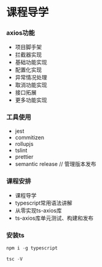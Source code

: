 # 课程导学

### axios功能

- 项目脚手架
- 拦截器实现
- 基础功能实现
- 配置化实现
- 异常情况处理
- 取消功能实现
- 接口拓展
- 更多功能实现

### 工具使用

- jest
- commitizen
- rollupjs
- tslint
- prettier
- semantic release // 管理版本发布

### 课程安排

- 课程导学
- typescript常用语法讲解
- 从零实现ts-axios库
- ts-axios库单元测试、构建和发布

### 安装ts

```js
npm i -g typescript

tsc -V
```